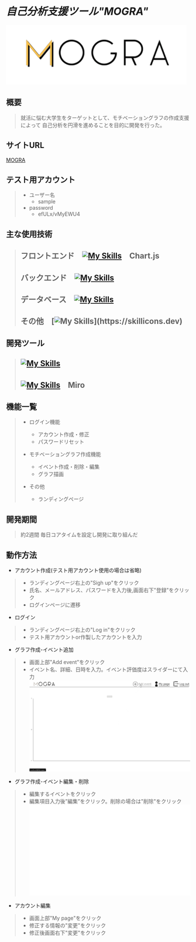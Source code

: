 # *自己分析支援ツール"MOGRA"* 


![MOGRA title](images/logo.png)

## 概要
> 就活に悩む大学生をターゲットとして、モチベーショングラフの作成支援によって
> 自己分析を円滑を進めることを目的に開発を行った。


## サイトURL <!-- URLは用意してください -->

<a href="https://mogra.ngrok.app/" target="_blank" rel="noopener noreferrer">MOGRA</a>


## テスト用アカウント <!--用意するのであれば作っておいてください -->

> - ユーザー名
>     - sample
> - password
>     - efULx/vMyEWU4

## 主な使用技術 <!--　必要であればver等追記してください --> 
> ## フロントエンド　[![My Skills](https://skillicons.dev/icons?i=js,html,css)](https://skillicons.dev)　Chart.js
> ## バックエンド　[![My Skills](https://skillicons.dev/icons?i=python,django)](https://skillicons.dev)
> ## データベース　[![My Skills](https://skillicons.dev/icons?i=mysql)](https://skillicons.dev)
> ## その他　[![My Skills](https://skillicons.dev/icons?i=nginx,docker,)](https://skillicons.dev)

## 開発ツール
> ## [![My Skills](https://skillicons.dev/icons?i=figma,git,github)](https://skillicons.dev)
> ## [![My Skills](https://skillicons.dev/icons?i=vscode,discord)](https://skillicons.dev)　Miro

## 機能一覧

> - ログイン機能
>     - アカウント作成・修正 
>     - パスワードリセット
>
> - モチベーショングラフ作成機能
>     - イベント作成・削除・編集
>     - グラフ描画
> - その他
>     - ランディングページ

## 開発期間

> 約2週間 
> 毎日コアタイムを設定し開発に取り組んだ

## 動作方法
- アカウント作成(テスト用アカウント使用の場合は省略)
> - ランディングページ右上の"Sigh up"をクリック
> - 氏名、メールアドレス、パスワードを入力後,画面右下"登録"をクリック
> - ログインページに遷移


- ログイン
> - ランディングページ右上の"Log in"をクリック
> - テスト用アカウントor作製したアカウントを入力

- グラフ作成-イベント追加
> - 画面上部"Add event"をクリック
> - イベント名、詳細、日時を入力。イベント評価度はスライダーにて入力
> ![MOGRA demo1](images/demo1.gif)

- グラフ作成-イベント編集・削除
> - 編集するイベントをクリック
> - 編集項目入力後”編集”をクリック。削除の場合は"削除"をクリック
> ![MOGRA demo2](images/demo2.gif)

   
- アカウント編集
> - 画面上部"My page"をクリック
> - 修正する情報の"変更"をクリック
> - 修正後画面右下"変更"をクリック




